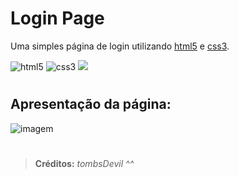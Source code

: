 # **Login Page**
Uma simples página de login utilizando [html5](www.hostinger.com.br/tutoriais/diferenca-entre-html-e-html5) e [css3](https://www.hostinger.com.br/tutoriais/o-que-e-css-guia-basico-de-css).

<img alt="html5" src="https://img.icons8.com/color/40/000000/html-5--v1.png"/>
<img alt="css3" src="https://img.icons8.com/color/40/000000/css3.png"/>
<img src="https://img.icons8.com/color/40/000000/visual-studio-code-2019.png"/>

#

## **Apresentação da página:**

![imagem](https://i.imgur.com/xOBMfIr.png)

#

> **Créditos:** *tombsDevil ^^*

